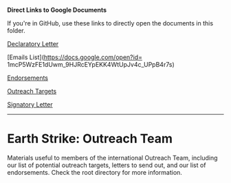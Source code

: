 **Direct Links to Google Documents**

If you're in GitHub, use these links to directly open the documents in this folder.

[Declaratory Letter](https://docs.google.com/open?id=18vpJ7AMBOTGLGPLltisirqgArTMp0MZUXc81syGiizA)

[Emails List](https://docs.google.com/open?id= 1mcP5WzFE1dUwm_9HJRcEYpEKK4WtUpJv4c_UPpB4r7s)

[Endorsements](https://docs.google.com/open?id=1SWA8PWpf6XLyeiWBsy4gkebq6clVa3O7V3AwLJGTb2s)

[Outreach Targets](https://docs.google.com/open?id=1piKWkKTFbA5hL4g5AEYSZi06QyAZHBUa08qCtvCKn0s)

[Signatory Letter](https://docs.google.com/open?id=13NlgAldtmbrDimdiO4i7xVtjFxcpABi0DmsH5cFu8Z4)

***

# Earth Strike: Outreach Team

Materials useful to members of the international Outreach Team, including our list of potential outreach targets, letters to send out, and our list of endorsements. Check the root directory for more information.